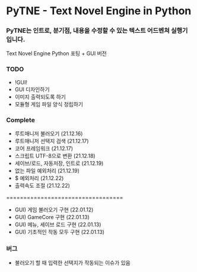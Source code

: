 # PyTNE - Text Novel Engine in Python
### PyTNE는 인트로, 분기점, 내용을 수정할 수 있는 텍스트 어드벤쳐 실행기입니다.
Text Novel Engine Python 포팅 + GUI 버전

### TODO
- !GUI!
- GUI 디자인하기
- 이미지 출력되도록 하기
- 모듈형 게임 파일 양식 정립하기

### Complete
- 루트매니저 불러오기 (21.12.16)
- 루트매니저 선택지 검색 (21.12.17)
- 코어 프레임워크 (21.12.17)
- 스크립트 UTF-8으로 변환 (21.12.18)
- 세이브/로드, 자동저장, 인트로 (21.12.19)
- 없는 파일 예외처리 (21.12.19)
- $ 예외처리 (21.12.22)
- 출력속도 조절 (21.12.22)

==================================

- GUI) 게임 불러오기 구현 (22.01.12)
- GUI) GameCore 구현 (22.01.13)
- GUI) 메뉴, 세이브 로드 구현 (22.01.13)
- GUI) 기초적인 작동 모두 구현 (22.01.13)

### 버그
- 불러오기 할 때 입력한 선택지가 작동되는 이슈가 있음

